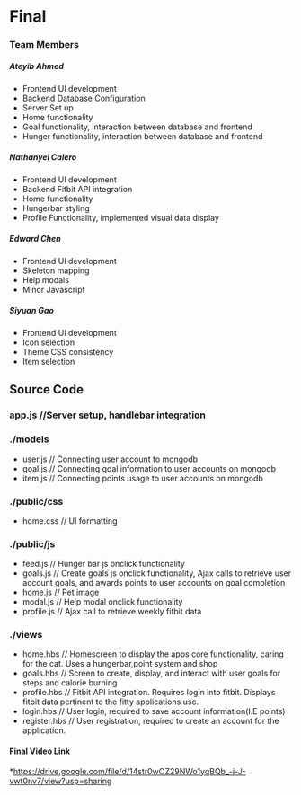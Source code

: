 # Final
### Team Members

##### Ateyib Ahmed
* Frontend UI development
* Backend Database Configuration
* Server Set up
* Home functionality
* Goal functionality, interaction between database and frontend
* Hunger functionality, interaction between database and frontend 


##### Nathanyel Calero
* Frontend UI development
* Backend Fitbit API integration
* Home functionality
* Hungerbar styling
* Profile Functionality, implemented visual data display

##### Edward Chen
* Frontend UI development
* Skeleton mapping
* Help modals
* Minor Javascript 

##### Siyuan Gao
* Frontend UI development
* Icon selection
* Theme CSS consistency
* Item selection

## Source Code

### app.js //Server setup, handlebar integration

### ./models
* user.js // Connecting user account to mongodb
* goal.js // Connecting goal information to user accounts on mongodb
* item.js // Connecting points usage to user accounts on mongodb

### ./public/css
* home.css // UI formatting

### ./public/js

* feed.js // Hunger bar js onclick functionality
* goals.js // Create goals js onclick functionality, Ajax calls to retrieve user account goals, and awards points to user accounts on goal completion
* home.js // Pet image
* modal.js // Help modal onclick functionality
* profile.js // Ajax call to retrieve weekly fitbit data

### ./views

* home.hbs //  Homescreen to display the apps core functionality, caring for the cat. Uses a hungerbar,point system and shop 
* goals.hbs // Screen to create, display, and interact with user goals for steps and calorie burning
* profile.hbs // Fitbit API integration. Requires login into fitbit. Displays fitbit data pertinent to the fitty applications use.
* login.hbs // User login, required to save account information(I.E points)
* register.hbs // User registration, required to create an account for the application.


#### Final Video Link
*https://drive.google.com/file/d/14str0wOZ29NWo1yqBQb_-j-J-vwt0nv7/view?usp=sharing
